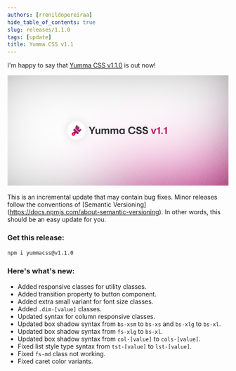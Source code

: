 ```yaml
---
authors: [rrenildopereiraa]
hide_table_of_contents: true
slug: releases/1.1.0
tags: [update]
title: Yumma CSS v1.1
---
```


I'm happy to say that [Yumma CSS v1.1.0](https://github.com/yumma-lib/yumma-css/releases/tag/v1.1.0) is out now!

<!-- truncate -->

![Yumma CSS v1.1](yummacss-v1.1.0.png)

This is an incremental update that may contain bug fixes. Minor releases follow the conventions of [Semantic Versioning] (https://docs.npmjs.com/about-semantic-versioning). In other words, this should be an easy update for you.

### Get this release:

```bash
npm i yummacss@v1.1.0
```

### Here's what's new:

- Added responsive classes for utility classes.
- Added transition property to button component.
- Added extra small variant for font size classes.
- Added `.dim-[value]` classes.
- Updated syntax for column responsive classes.
- Updated box shadow syntax from `bs-xsm` to `bs-xs` and `bs-xlg` to `bs-xl`.
- Updated box shadow syntax from `fs-xlg` to `bs-xl`.
- Updated box shadow syntax from `col-[value]` to `cols-[value]`.
- Fixed list style type syntax from `tst-[value]` to `lst-[value]`.
- Fixed `fs-md` class not working.
- Fixed caret color variants.